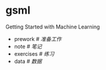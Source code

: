# gsml
Getting Started with Machine Learning

- prework *# 准备工作*
- note *# 笔记*
- exercises *# 练习*
- data *# 数据*